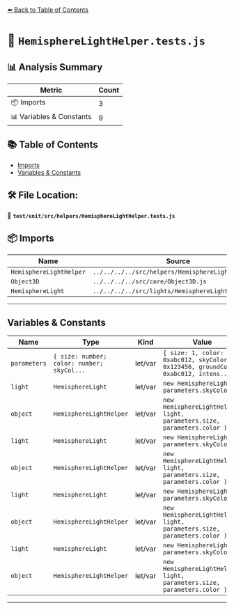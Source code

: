 [⬅️ Back to Table of Contents](../../../../index.md)

# 📄 `HemisphereLightHelper.tests.js`

## 📊 Analysis Summary

| Metric | Count |
|--------|-------|
| 📦 Imports | 3 |
| 📊 Variables & Constants | 9 |

## 📚 Table of Contents

- [Imports](#imports)
- [Variables & Constants](#variables-constants)

## 🛠️ File Location:
📂 **`test/unit/src/helpers/HemisphereLightHelper.tests.js`**

## 📦 Imports

| Name | Source |
|------|--------|
| `HemisphereLightHelper` | `../../../../src/helpers/HemisphereLightHelper.js` |
| `Object3D` | `../../../../src/core/Object3D.js` |
| `HemisphereLight` | `../../../../src/lights/HemisphereLight.js` |


---

## Variables & Constants

| Name | Type | Kind | Value | Exported |
|------|------|------|-------|----------|
| `parameters` | `{ size: number; color: number; skyCol...` | let/var | `{ size: 1, color: 0xabc012, skyColor: 0x123456, groundColor: 0xabc012, intens...` | ✗ |
| `light` | `HemisphereLight` | let/var | `new HemisphereLight( parameters.skyColor )` | ✗ |
| `object` | `HemisphereLightHelper` | let/var | `new HemisphereLightHelper( light, parameters.size, parameters.color )` | ✗ |
| `light` | `HemisphereLight` | let/var | `new HemisphereLight( parameters.skyColor )` | ✗ |
| `object` | `HemisphereLightHelper` | let/var | `new HemisphereLightHelper( light, parameters.size, parameters.color )` | ✗ |
| `light` | `HemisphereLight` | let/var | `new HemisphereLight( parameters.skyColor )` | ✗ |
| `object` | `HemisphereLightHelper` | let/var | `new HemisphereLightHelper( light, parameters.size, parameters.color )` | ✗ |
| `light` | `HemisphereLight` | let/var | `new HemisphereLight( parameters.skyColor )` | ✗ |
| `object` | `HemisphereLightHelper` | let/var | `new HemisphereLightHelper( light, parameters.size, parameters.color )` | ✗ |


---